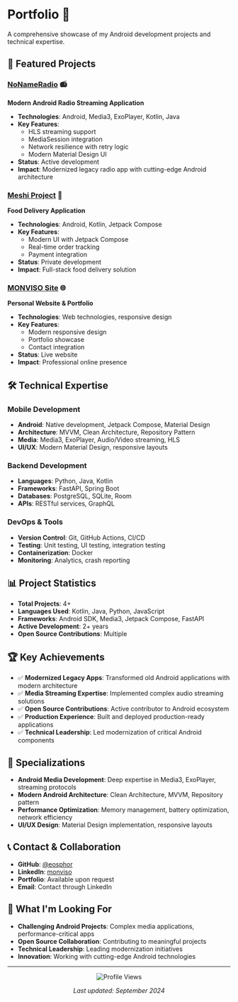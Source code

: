 # Portfolio 📱

A comprehensive showcase of my Android development projects and technical expertise.

## 🚀 Featured Projects

### [NoNameRadio](https://github.com/eosphor/NoNameRadio) 📻
**Modern Android Radio Streaming Application**

- **Technologies**: Android, Media3, ExoPlayer, Kotlin, Java
- **Key Features**: 
  - HLS streaming support
  - MediaSession integration
  - Network resilience with retry logic
  - Modern Material Design UI
- **Status**: Active development
- **Impact**: Modernized legacy radio app with cutting-edge Android architecture

### [Meshi Project](https://github.com/eosphor/meshi-project) 🍜
**Food Delivery Application**

- **Technologies**: Android, Kotlin, Jetpack Compose
- **Key Features**: 
  - Modern UI with Jetpack Compose
  - Real-time order tracking
  - Payment integration
- **Status**: Private development
- **Impact**: Full-stack food delivery solution

### [MONVISO Site](https://github.com/eosphor/Site-MONVISO) 🌐
**Personal Website & Portfolio**

- **Technologies**: Web technologies, responsive design
- **Key Features**: 
  - Modern responsive design
  - Portfolio showcase
  - Contact integration
- **Status**: Live website
- **Impact**: Professional online presence

## 🛠️ Technical Expertise

### Mobile Development
- **Android**: Native development, Jetpack Compose, Material Design
- **Architecture**: MVVM, Clean Architecture, Repository Pattern
- **Media**: Media3, ExoPlayer, Audio/Video streaming, HLS
- **UI/UX**: Modern Material Design, responsive layouts

### Backend Development  
- **Languages**: Python, Java, Kotlin
- **Frameworks**: FastAPI, Spring Boot
- **Databases**: PostgreSQL, SQLite, Room
- **APIs**: RESTful services, GraphQL

### DevOps & Tools
- **Version Control**: Git, GitHub Actions, CI/CD
- **Testing**: Unit testing, UI testing, integration testing
- **Containerization**: Docker
- **Monitoring**: Analytics, crash reporting

## 📊 Project Statistics

- **Total Projects**: 4+
- **Languages Used**: Kotlin, Java, Python, JavaScript
- **Frameworks**: Android SDK, Media3, Jetpack Compose, FastAPI
- **Active Development**: 2+ years
- **Open Source Contributions**: Multiple

## 🏆 Key Achievements

- ✅ **Modernized Legacy Apps**: Transformed old Android applications with modern architecture
- ✅ **Media Streaming Expertise**: Implemented complex audio streaming solutions
- ✅ **Open Source Contributions**: Active contributor to Android ecosystem
- ✅ **Production Experience**: Built and deployed production-ready applications
- ✅ **Technical Leadership**: Led modernization of critical Android components

## 🎯 Specializations

- **Android Media Development**: Deep expertise in Media3, ExoPlayer, streaming protocols
- **Modern Android Architecture**: Clean Architecture, MVVM, Repository pattern
- **Performance Optimization**: Memory management, battery optimization, network efficiency
- **UI/UX Design**: Material Design implementation, responsive layouts

## 📞 Contact & Collaboration

- **GitHub**: [@eosphor](https://github.com/eosphor)
- **LinkedIn**: [monviso](https://www.linkedin.com/in/monviso/)
- **Portfolio**: Available upon request
- **Email**: Contact through LinkedIn

## 🌟 What I'm Looking For

- **Challenging Android Projects**: Complex media applications, performance-critical apps
- **Open Source Collaboration**: Contributing to meaningful projects
- **Technical Leadership**: Leading modernization initiatives
- **Innovation**: Working with cutting-edge Android technologies

---

<div align="center">
  <img src="https://komarev.com/ghpvc/?username=eosphor&color=blue&style=flat-square" alt="Profile Views" />
  <p><em>Last updated: September 2024</em></p>
</div>
